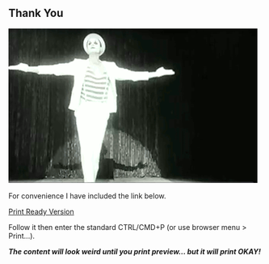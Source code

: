 ##  Thank You

<!-- ![](resources/images/thanks/thanks-a-bunch.gif) --> <!-- .element width="40%" -->

<!-- ![](resources/images/thanks/thank-you-film-reel.gif) --> <!-- .element width="50%" -->

![](resources/images/thanks/thank-you-bow-clown.gif) <!-- .element width="50%" -->

For convenience I have included the link below.

[Print Ready Version](https://jgentle.github.io/data-visualization/?print-pdf/)<!-- .element: target="_blank" -->

Follow it then enter the standard CTRL/CMD+P (or use browser menu > Print...).

_**The content will look weird until you print preview... but it will print OKAY!**_
